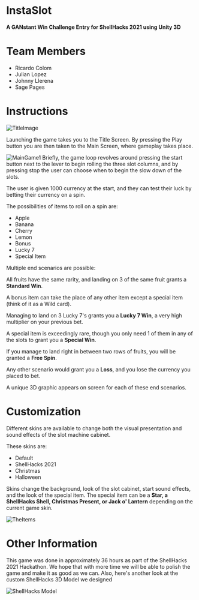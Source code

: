 # InstaSlot
__A GANstant Win Challenge Entry for ShellHacks 2021 using Unity 3D__

# Team Members
* Ricardo Colom
* Julian Lopez
* Johnny Llerena
* Sage Pages

# Instructions
![TitleImage](https://cdn.discordapp.com/attachments/890408497781538829/891638190371385394/Title.png)

Launching the game takes you to the Title Screen. By pressing the Play button you are then taken to the Main Screen, where gameplay takes place.

![MainGame1](https://cdn.discordapp.com/attachments/890408497781538829/891638184352546866/Default_Skin.png)
Briefly, the game loop revolves around pressing the start button next to the lever to begin rolling the three slot columns, and by pressing stop the user can choose when to begin the slow down of the slots.

The user is given 1000 currency at the start, and they can test their luck by betting their currency on a spin.

The possibilities of items to roll on a spin are:
  * Apple
  * Banana
  * Cherry
  * Lemon
  * Bonus
  * Lucky 7
  * Special Item

Multiple end scenarios are possible:

All fruits have the same rarity, and landing on 3 of the same fruit grants a __Standard Win__.

A bonus item can take the place of any other item except a special item (think of it as a Wild card).

Managing to land on 3 Lucky 7's grants you a __Lucky 7 Win__, a very high multiplier on your previous bet.

A special item is exceedingly rare, though you only need 1 of them in any of the slots to grant you a __Special Win__.

If you manage to land right in between two rows of fruits, you will be granted a __Free Spin__.

Any other scenario would grant you a __Loss__, and you lose the currency you placed to bet.

A unique 3D graphic appears on screen for each of these end scenarios.

# Customization

Different skins are available to change both the visual presentation and sound effects of the slot machine cabinet.

These skins are:
  * Default
  * ShellHacks 2021
  * Christmas
  * Halloween

Skins change the background, look of the slot cabinet, start sound effects, and the look of the special item. The special item can be a __Star, a ShellHacks Shell, Christmas Present, or Jack o' Lantern__ depending on the current game skin.

![TheItems](https://i.imgur.com/VAG0S5L.png)

# Other Information

This game was done in approximately 36 hours as part of the ShellHacks 2021 Hackathon. We hope that with more time we will be able to polish the game and make it as good as we can. Also, here's another look at the custom ShellHacks 3D Model we designed

![ShellHacks Model](https://i.imgur.com/isohHGA.png)
